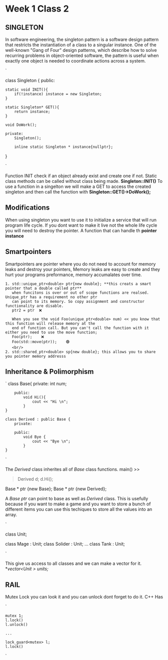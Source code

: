 # Week 1 Class 2

## SINGLETON

In software engineering, the singleton pattern is a software design pattern that restricts the instantiation of a 
class to a singular instance. One of the well-known "Gang of Four" design patterns, which describe how to solve 
recurring problems in object-oriented software, the pattern is useful when exactly one object is needed to 
coordinate actions across a system.

`

class Singleton 
{
    public:
    
    static void INIT(){ 
        if(!instance) instance = new Singleton;
    }

    static Singleton* GET(){
        return instance;
    }

    void DoWork();

    private:
        Singleton();

        inline static Singleton * instance{nullptr};
}

`

Function INIT check if an object already exist and create one if not. 
Static class methods can be called without class being made. **Singleton::INIT()**
To use a function in a singelton we will make a GET to access the created singleton and then call
the function with **Singleton::GET()->DoWork();**

## Modifications 

When using singleton you want to use it to initialize a service that will run program life cycle.
If you dont want to make it live not the whole life cycle you will need to destroy the pointer.
A function that can handle th **pointer instance**

## Smartpointers

Smartpointers are pointer where you do not need to account for memory leaks and destroy your pointers,
Memory leaks are easy to create and they hurt your programs preformance, memory accumalates over time.

    1. std::unique_ptr<double> ptr{new double}; **this creats a smart pointer that a double called ptr**
       when funcitons is over or out of scope functions are realsed. Unique_ptr has a requirement no other ptr
       can point to its memory. So copy assignment and constructor functionality are disable. 
       ptr2 = ptr  ❌

       When you see the void Foo(unique_ptr<double> num) << you know that this function will release memory at the 
       end of function call. But you can't call the function with it either you need to use the move function;
       Foo(ptr);    ❌
       Foo(std::move(ptr));    🟢
       <br/>
    2. std::shared_ptr<double> sp{new double}; this allows you to share you pointer memory addresss

## Inheritance & Polimorphism 

`
    class Base{
        private:
            int num;

        public:
            void Hi(){
                cout << "Hi \n";
            }
    }

    class Derived : public Base {
        private:

        public: 
            void Bye {
                cout << "Bye \n"; 
            }
    }

`

The *Derived* class inherites all of *Base* class functions.
main() >>

> Derived d;
> d.Hi();

Base * ptr {new Base};
Base * ptr {new Derived};

A *Base ptr* can point to base as well as *Derived* class. This is usefully because if you want to make a game
and you want to store a bunch of different items you can use this techiques to store all the values into an 
array. 

`

class Unit;

class Mage : Unit;
class Solider : Unit;
    ...
class Tank : Unit;

`

This give us access to all classes and we can make a vector for it. **vector<Unit *> units;**


## RAIL <LOOK UP>

Mutex Lock you can look it and you can unlock dont forget to do it. C++ Has 

`

    mutex 1;
    l.lock()
    l.unlock()

    ... 

    lock_guard<mutex> l;
    l.lock()

`
